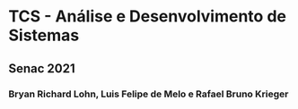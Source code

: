 # TCS - Análise e Desenvolvimento de Sistemas
## Senac 2021
### Bryan Richard Lohn, Luis Felipe de Melo e Rafael Bruno Krieger
